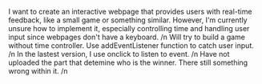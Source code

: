 I want to create an interactive webpage that provides users with real-time feedback, like a small game or something similar. However, I'm currently unsure how to implement it, especially controlling time and handling user input since webpages don't have a keyboard.
/n Will try to build a game without time controller. Use addEventListener function to catch user input.
/n In the lastest version, I use onclick to listen to event.
/n Have not uploaded the part that detemine who is the winner. There still something wrong within it.
/n
